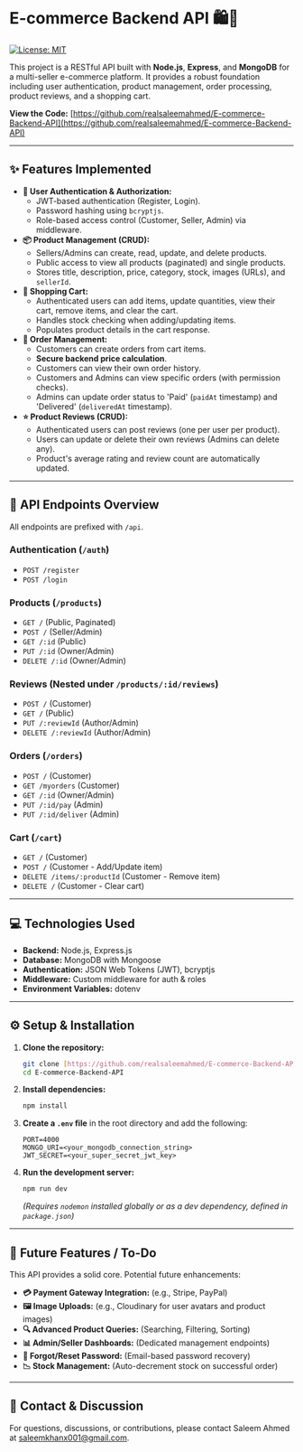 # E-commerce Backend API 🛍️🛒

[![License: MIT](https://img.shields.io/badge/License-MIT-yellow.svg)](https://opensource.org/licenses/MIT)

This project is a RESTful API built with **Node.js**, **Express**, and **MongoDB** for a multi-seller e-commerce platform. It provides a robust foundation including user authentication, product management, order processing, product reviews, and a shopping cart.

**View the Code:** [https://github.com/realsaleemahmed/E-commerce-Backend-API](https://github.com/realsaleemahmed/E-commerce-Backend-API)

---

## ✨ Features Implemented

* **🔐 User Authentication & Authorization:**
    * JWT-based authentication (Register, Login).
    * Password hashing using `bcryptjs`.
    * Role-based access control (Customer, Seller, Admin) via middleware.
* **📦 Product Management (CRUD):**
    * Sellers/Admins can create, read, update, and delete products.
    * Public access to view all products (paginated) and single products.
    * Stores title, description, price, category, stock, images (URLs), and `sellerId`.
* **🛒 Shopping Cart:**
    * Authenticated users can add items, update quantities, view their cart, remove items, and clear the cart.
    * Handles stock checking when adding/updating items.
    * Populates product details in the cart response.
* **🧾 Order Management:**
    * Customers can create orders from cart items.
    * **Secure backend price calculation**.
    * Customers can view their own order history.
    * Customers and Admins can view specific orders (with permission checks).
    * Admins can update order status to 'Paid' (`paidAt` timestamp) and 'Delivered' (`deliveredAt` timestamp).
* **⭐ Product Reviews (CRUD):**
    * Authenticated users can post reviews (one per user per product).
    * Users can update or delete their own reviews (Admins can delete any).
    * Product's average rating and review count are automatically updated.

---

## 🧭 API Endpoints Overview

All endpoints are prefixed with `/api`.

### Authentication (`/auth`)

* `POST /register`
* `POST /login`

### Products (`/products`)

* `GET /` (Public, Paginated)
* `POST /` (Seller/Admin)
* `GET /:id` (Public)
* `PUT /:id` (Owner/Admin)
* `DELETE /:id` (Owner/Admin)

### Reviews (Nested under `/products/:id/reviews`)

* `POST /` (Customer)
* `GET /` (Public)
* `PUT /:reviewId` (Author/Admin)
* `DELETE /:reviewId` (Author/Admin)

### Orders (`/orders`)

* `POST /` (Customer)
* `GET /myorders` (Customer)
* `GET /:id` (Owner/Admin)
* `PUT /:id/pay` (Admin)
* `PUT /:id/deliver` (Admin)

### Cart (`/cart`)

* `GET /` (Customer)
* `POST /` (Customer - Add/Update item)
* `DELETE /items/:productId` (Customer - Remove item)
* `DELETE /` (Customer - Clear cart)

---

## 💻 Technologies Used

* **Backend:** Node.js, Express.js
* **Database:** MongoDB with Mongoose
* **Authentication:** JSON Web Tokens (JWT), bcryptjs
* **Middleware:** Custom middleware for auth & roles
* **Environment Variables:** dotenv

---

## ⚙️ Setup & Installation

1.  **Clone the repository:**
    ```bash
    git clone [https://github.com/realsaleemahmed/E-commerce-Backend-API.git](https://github.com/realsaleemahmed/E-commerce-Backend-API.git)
    cd E-commerce-Backend-API
    ```
2.  **Install dependencies:**
    ```bash
    npm install
    ```
3.  **Create a `.env` file** in the root directory and add the following:
    ```env
    PORT=4000
    MONGO_URI=<your_mongodb_connection_string>
    JWT_SECRET=<your_super_secret_jwt_key>
    ```
4.  **Run the development server:**
    ```bash
    npm run dev
    ```
    *(Requires `nodemon` installed globally or as a dev dependency, defined in `package.json`)*

---

## 📝 Future Features / To-Do

This API provides a solid core. Potential future enhancements:

* **💳 Payment Gateway Integration:** (e.g., Stripe, PayPal)
* **🖼️ Image Uploads:** (e.g., Cloudinary for user avatars and product images)
* **🔍 Advanced Product Queries:** (Searching, Filtering, Sorting)
* **📊 Admin/Seller Dashboards:** (Dedicated management endpoints)
* **🔑 Forgot/Reset Password:** (Email-based password recovery)
* **📉 Stock Management:** (Auto-decrement stock on successful order)

---

## 📧 Contact & Discussion

For questions, discussions, or contributions, please contact Saleem Ahmed at [saleemkhanx001@gmail.com](mailto:saleemkhanx001@gmail.com).